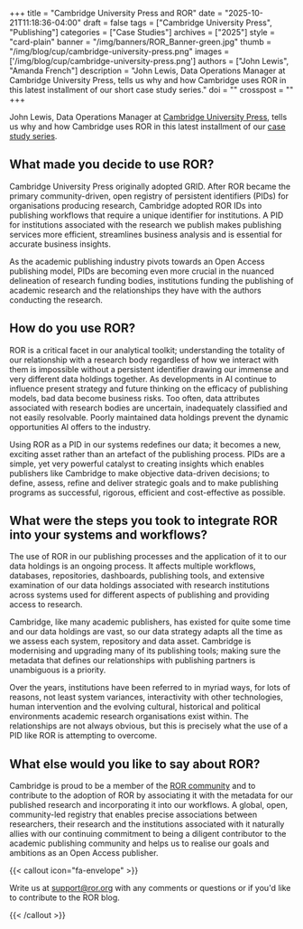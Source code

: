 +++ 
title = "Cambridge University Press and ROR" 
date = "2025-10-21T11:18:36-04:00"
draft = false 
tags = ["Cambridge University Press", "Publishing"] 
categories = ["Case Studies"] 
archives = ["2025"]
style = "card-plain" 
banner = "/img/banners/ROR_Banner-green.jpg" 
thumb = "/img/blog/cup/cambridge-university-press.png" 
images = ['/img/blog/cup/cambridge-university-press.png']
authors = ["John Lewis", "Amanda French"] 
description = "John Lewis, Data Operations Manager at Cambridge University Press, tells us why and how Cambridge uses ROR in this latest installment of our short case study series."
doi = ""
crosspost = ""
+++ 

<!-- Commonly used content 

{{< figure src="/img/blog/" class="featured-figure" alt="" >}}

{{< callout color="green" icon="fa-info" >}} 
{{< /callout >}}

{{< figure src="/img/blog/" class="blog-figure" alt="" >}}

{{< youtube id="XXX" title="" >}}

{{< callout icon="fa-envelope" >}} 
Write us at support@ror.org with any comments or questions.
{{< /callout >}} 

-->


John Lewis, Data Operations Manager at [Cambridge University Press](https://cambridge.org), tells us why and how Cambridge uses ROR in this latest installment of our [case study series](/categories/case-studies).


## What made you decide to use ROR?

Cambridge University Press originally adopted GRID. After ROR became the primary community-driven, open registry of persistent identifiers (PIDs) for organisations producing research, Cambridge adopted ROR IDs into publishing workflows that require a unique identifier for institutions. A PID for institutions associated with the research we publish makes publishing services more efficient, streamlines business analysis and is essential for accurate business insights. 

As the academic publishing industry pivots towards an Open Access publishing model, PIDs are becoming even more crucial in the nuanced delineation of research funding bodies, institutions funding the publishing of academic research and the relationships they have with the authors conducting the research.


## How do you use ROR?

ROR is a critical facet in our analytical toolkit; understanding the totality of our relationship with a research body regardless of how we interact with them is impossible without a persistent identifier drawing our immense and very different data holdings together. As developments in AI continue to influence present strategy and future thinking on the efficacy of publishing models, bad data become business risks. Too often, data attributes associated with research bodies are uncertain, inadequately classified and not easily resolvable. Poorly maintained data holdings prevent the dynamic opportunities AI offers to the industry. 

Using ROR as a PID in our systems redefines our data; it becomes a new, exciting asset rather than an artefact of the publishing process. PIDs are a simple, yet very powerful catalyst to creating insights which enables publishers like Cambridge to make objective data-driven decisions; to define, assess, refine and deliver strategic goals and to make publishing programs as successful, rigorous, efficient and cost-effective as possible.

## What were the steps you took to integrate ROR into your systems and workflows?

The use of ROR in our publishing processes and the application of it to our data holdings is an ongoing process. It affects multiple workflows, databases, repositories, dashboards, publishing tools, and extensive examination of our data holdings associated with research institutions across systems used for different aspects of publishing and providing access to research.

Cambridge, like many academic publishers, has existed for quite some time and our data holdings are vast, so our data strategy adapts all the time as we assess each system, repository and data asset. Cambridge is modernising and upgrading many of its publishing tools; making sure the metadata that defines our relationships with publishing partners is unambiguous is a priority. 

Over the years, institutions have been referred to in myriad ways, for lots of reasons, not least system variances, interactivity with other technologies, human intervention and the evolving cultural, historical and political environments academic research organisations exist within. The relationships are not always obvious, but this is precisely what the use of a PID like ROR is attempting to overcome.


## What else would you like to say about ROR?

Cambridge is proud to be a member of the [ROR community](https://groups.google.com/a/ror.org/g/ror-communit) and to contribute to the adoption of ROR by associating it with the metadata for our published research and incorporating it into our workflows. A global, open, community-led registry that enables precise associations between researchers, their research and the institutions associated with it naturally allies with our continuing commitment to being a diligent contributor to the academic publishing community and helps us to realise our goals and ambitions as an Open Access publisher. 

{{< callout icon="fa-envelope" >}} 

Write us at support@ror.org with any comments or questions or if you'd like to contribute to the ROR blog. 

{{< /callout >}} 
